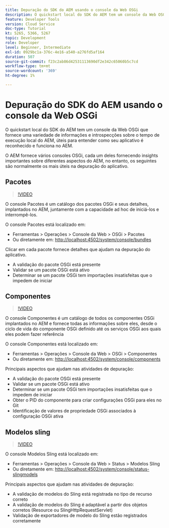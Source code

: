 ```yaml
---
title: Depuração do SDK do AEM usando o console da Web OSGi
description: O quickstart local do SDK do AEM tem um console da Web OSGi que fornece uma variedade de informações e introspecções sobre o tempo de execução local do AEM, úteis para entender como seu aplicativo é reconhecido e funciona no AEM.
feature: Developer Tools
version: Cloud Service
doc-type: Tutorial
kt: 5265, 5366, 5267
topic: Development
role: Developer
level: Beginner, Intermediate
exl-id: 0929bc1a-376c-4e16-a540-a276fd5af164
duration: 507
source-git-commit: f23c2ab86d42531113690df2e342c65060b5c7cd
workflow-type: tm+mt
source-wordcount: '369'
ht-degree: 1%

---
```


# Depuração do SDK do AEM usando o console da Web OSGi

O quickstart local do SDK do AEM tem um console da Web OSGi que fornece uma variedade de informações e introspecções sobre o tempo de execução local do AEM, úteis para entender como seu aplicativo é reconhecido e funciona no AEM.

O AEM fornece vários consoles OSGi, cada um deles fornecendo insights importantes sobre diferentes aspectos do AEM, no entanto, os seguintes são normalmente os mais úteis na depuração do aplicativo.

## Pacotes

>[!VIDEO](https://video.tv.adobe.com/v/34335?quality=12&learn=on)

O console Pacotes é um catálogo dos pacotes OSGi e seus detalhes, implantados no AEM, juntamente com a capacidade ad hoc de iniciá-los e interrompê-los.

O console Pacotes está localizado em:

+ Ferramentas > Operações > Console da Web > OSGi > Pacotes
+ Ou diretamente em: [http://localhost:4502/system/console/bundles](http://localhost:4502/system/console/bundles)

Clicar em cada pacote fornece detalhes que ajudam na depuração do aplicativo.

+ A validação do pacote OSGi está presente
+ Validar se um pacote OSGi está ativo
+ Determinar se um pacote OSGi tem importações insatisfeitas que o impedem de iniciar

## Componentes

>[!VIDEO](https://video.tv.adobe.com/v/34336?quality=12&learn=on)

O console Componentes é um catálogo de todos os componentes OSGi implantados no AEM e fornece todas as informações sobre eles, desde o ciclo de vida do componente OSGi definido até os serviços OSGi aos quais eles podem fazer referência

O console Componentes está localizado em:

+ Ferramentas > Operações > Console da Web > OSGi > Componentes
+ Ou diretamente em: [http://localhost:4502/system/console/components](http://localhost:4502/system/console/components)

Principais aspectos que ajudam nas atividades de depuração:

+ A validação do pacote OSGi está presente
+ Validar se um pacote OSGi está ativo
+ Determinar se um pacote OSGi tem importações insatisfeitas que o impedem de iniciar
+ Obter o PID do componente para criar configurações OSGi para eles no Git
+ Identificação de valores de propriedade OSGi associados à configuração OSGi ativa

## Modelos sling

>[!VIDEO](https://video.tv.adobe.com/v/34337?quality=12&learn=on)

O console Modelos Sling está localizado em:

+ Ferramentas > Operações > Console da Web > Status > Modelos Sling
+ Ou diretamente em: [http://localhost:4502/system/console/status-slingmodels](http://localhost:4502/system/console/status-slingmodels)

Principais aspectos que ajudam nas atividades de depuração:

+ A validação de modelos do Sling está registrada no tipo de recurso correto
+ A validação de modelos do Sling é adaptável a partir dos objetos corretos (Resource ou SlingHttpRequestServlet)
+ Validação de exportadores de modelo do Sling estão registrados corretamente
